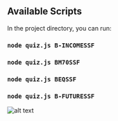 ## Available Scripts

In the project directory, you can run:

### `node quiz.js B-INCOMESSF`

### `node quiz.js BM70SSF`

### `node quiz.js BEQSSF`

### `node quiz.js B-FUTURESSF`

![alt text](https://firebasestorage.googleapis.com/v0/b/laravel5-1472025925375.appspot.com/o/node-code-quiz-2565-02-27.png?alt=media&token=2b7f9b7e-606c-48ef-b329-8bad639611ea)
